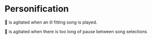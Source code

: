 # Personification

🔘 is agitated when an ill fitting song is played.

🔘 is agitated when there is too long of pause between song selections